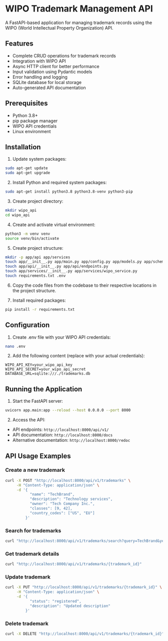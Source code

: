 # WIPO Trademark Management API

A FastAPI-based application for managing trademark records using the WIPO (World Intellectual Property Organization) API.

## Features

- Complete CRUD operations for trademark records
- Integration with WIPO API
- Async HTTP client for better performance
- Input validation using Pydantic models
- Error handling and logging
- SQLite database for local storage
- Auto-generated API documentation

## Prerequisites

- Python 3.8+
- pip package manager
- WIPO API credentials
- Linux environment

## Installation

1. Update system packages:
```bash
sudo apt-get update
sudo apt-get upgrade
```

2. Install Python and required system packages:
```bash
sudo apt-get install python3.8 python3.8-venv python3-pip
```

3. Create project directory:
```bash
mkdir wipo_api
cd wipo_api
```

4. Create and activate virtual environment:
```bash
python3 -m venv venv
source venv/bin/activate
```

5. Create project structure:
```bash
mkdir -p app/api app/services
touch app/__init__.py app/main.py app/config.py app/models.py app/schemas.py
touch app/api/__init__.py app/api/endpoints.py
touch app/services/__init__.py app/services/wipo_service.py
touch requirements.txt .env
```

6. Copy the code files from the codebase to their respective locations in the project structure.

7. Install required packages:
```bash
pip install -r requirements.txt
```

## Configuration

1. Create .env file with your WIPO API credentials:
```bash
nano .env
```

2. Add the following content (replace with your actual credentials):
```
WIPO_API_KEY=your_wipo_api_key
WIPO_API_SECRET=your_wipo_api_secret
DATABASE_URL=sqlite:///./trademarks.db
```

## Running the Application

1. Start the FastAPI server:
```bash
uvicorn app.main:app --reload --host 0.0.0.0 --port 8000
```

2. Access the API:
- API endpoints: `http://localhost:8000/api/v1/`
- API documentation: `http://localhost:8000/docs`
- Alternative documentation: `http://localhost:8000/redoc`

## API Usage Examples

### Create a new trademark
```bash
curl -X POST "http://localhost:8000/api/v1/trademarks" \
     -H "Content-Type: application/json" \
     -d '{
           "name": "TechBrand",
           "description": "Technology services",
           "owner": "Tech Company Inc.",
           "classes": [9, 42],
           "country_codes": ["US", "EU"]
         }'
```

### Search for trademarks
```bash
curl "http://localhost:8000/api/v1/trademarks/search?query=TechBrand&year=2023"
```

### Get trademark details
```bash
curl "http://localhost:8000/api/v1/trademarks/{trademark_id}"
```

### Update trademark
```bash
curl -X PUT "http://localhost:8000/api/v1/trademarks/{trademark_id}" \
     -H "Content-Type: application/json" \
     -d '{
           "status": "registered",
           "description": "Updated description"
         }'
```

### Delete trademark
```bash
curl -X DELETE "http://localhost:8000/api/v1/trademarks/{trademark_id}"
```


